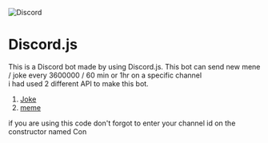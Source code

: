<img src="https://1000logos.net/wp-content/uploads/2021/06/Discord-logo.png" alt="Discord"></img>
<h1>Discord.js</h1>
<p>This is a Discord bot made by using  Discord.js. This bot can send new mene / joke every 3600000 / 60 min or 1hr on a specific channel      <br>
   i had used 2 different API to make this bot. 
   
   <ol>
     <li><a href='https://v2.jokeapi.dev/joke/Any'> Joke</a>       </li>
     <li><a href="https://meme-api.com/gimme">meme  </a> </li>
   </ol>
   

</p>

<p>if you are using this code don't forgot to enter your channel id on the  constructor named Con  </p>
